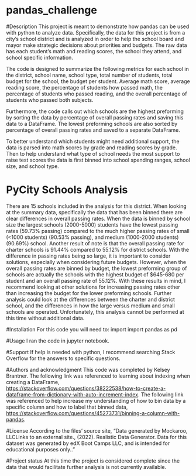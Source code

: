 # pandas_challenge

#Description
This project is meant to demonstrate how pandas can be used with python to analyze data. Specifically, the data for this project is from a city’s school district and is analyzed in order to help the school board and mayor make strategic decisions about priorities and budgets. The raw data has each student’s math and reading scores, the school they attend, and school specific information. 

The code is designed to summarize the following metrics for each school in the district, school name, school type, total number of students, total budget for the school, the budget per student. Average math score, average reading score, the percentage of students how passed math, the percentage of students who passed reading, and the overall percentage of students who passed both subjects. 

Furthermore, the code calls out which schools are the highest preforming by sorting the data by percentage of overall passing rates and saving this data to a DataFrame. The lowest preforming schools are also sorted by percentage of overall passing rates and saved to a separate DataFrame. 

To better understand which students might need additional support, the data is parsed into math scores by grade and reading scores by grade. Then to help understand what type of school needs the most support to raise test scores the data is first binned into school spending ranges, school size, and school type. 

# PyCity Schools Analysis
There are 15 schools included in the analysis for this district. When looking at the summary data, specifically the data that has been binned there are clear differences in overall passing rates. When the data is binned by school size the largest schools (2000-5000) students have the lowest passing rates (59.73% passing) compared to the much higher passing rates of small (<1000 students) (90.53% passing), and medium (1000-2000 students) (90.69%) school. Another result of note is that the overall passing rate for charter schools is 91.44% compared to 55.12% for district schools. With the difference in passing rates being so large, it is important to consider solutions, especially when considering future budgets. However, when the overall passing rates are binned by budget, the lowest preforming group of schools are actually the schools with the highest budget of $645-680 per student and an overall passing rate of 55.12%. With these results in mind, I recommend looking at other solutions for increasing passing rates other than increasing the budget for the lower preforming schools. Further analysis could look at the differences between the charter and district school, and the differences in how the large versus medium and small schools are operated. Unfortunately, this analysis cannot be performed at this time without additional data. 

#Installation
For this code you will need to: 
import import pandas as pd

#Usage
I ran the code in jupyter notebook. 

#Support
If help is needed with python, I recommend searching Stack Overflow for the answers to specific questions.  

#Authors and acknowledgment
This code was completed by Kelsey Brantner. The following link was referenced to learning about indexing when creating a DataFrame, https://stackoverflow.com/questions/38222538/how-to-create-a-dataframe-from-dictionary-with-auto-increment-index. The following link was referenced to help increase my understanding of how to bin data by a specific column and how to label that binned data, https://stackoverflow.com/questions/45273731/binning-a-column-with-pandas. 

#License
According to the files’ source site, “Data generated by Mockaroo, LLCLinks to an external site., (2022). Realistic Data Generator. Data for this dataset was generated by edX Boot Camps LLC, and is intended for educational purposes only..”

#Project status
At this time the project is considered complete since the data that would facilitate further analysis is not currently available. 


